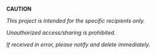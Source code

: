 **CAUTION**

*This project is intended for the specific recipients only.*

*Unauthorized access/sharing is prohibited.*

*If received in error, please notify and delete immediately.*
